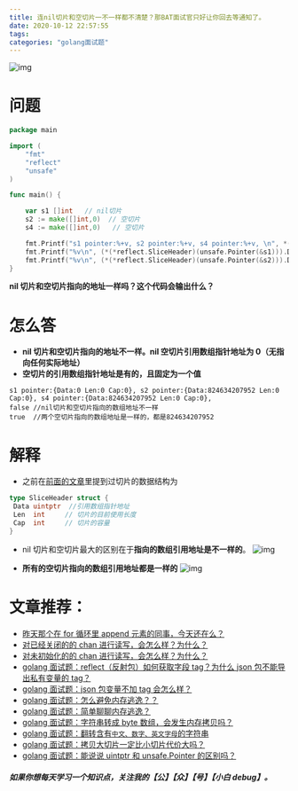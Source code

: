 ```yaml
---
title: 连nil切片和空切片一不一样都不清楚？那BAT面试官只好让你回去等通知了。
date: 2020-10-12 22:57:55
tags:
categories: "golang面试题"
---
```


![img](https://cdn.xiaobaidebug.top/image/640-20210524195843699.png)

<!-- more -->

# 问题

```go
package main

import (
	"fmt"
	"reflect"
	"unsafe"
)

func main() {

	var s1 []int   // nil切片
	s2 := make([]int,0)  // 空切片
	s4 := make([]int,0)   // 空切片

	fmt.Printf("s1 pointer:%+v, s2 pointer:%+v, s4 pointer:%+v, \n", *(*reflect.SliceHeader)(unsafe.Pointer(&s1)),*(*reflect.SliceHeader)(unsafe.Pointer(&s2)),*(*reflect.SliceHeader)(unsafe.Pointer(&s4)))
	fmt.Printf("%v\n", (*(*reflect.SliceHeader)(unsafe.Pointer(&s1))).Data==(*(*reflect.SliceHeader)(unsafe.Pointer(&s2))).Data)
	fmt.Printf("%v\n", (*(*reflect.SliceHeader)(unsafe.Pointer(&s2))).Data==(*(*reflect.SliceHeader)(unsafe.Pointer(&s4))).Data)
}
```

**nil 切片和空切片指向的地址一样吗？这个代码会输出什么？**

# 怎么答

- **nil 切片和空切片指向的地址不一样。nil 空切片引用数组指针地址为 0（无指向任何实际地址）**
- **空切片的引用数组指针地址是有的，且固定为一个值**

```
s1 pointer:{Data:0 Len:0 Cap:0}, s2 pointer:{Data:824634207952 Len:0 Cap:0}, s4 pointer:{Data:824634207952 Len:0 Cap:0},
false //nil切片和空切片指向的数组地址不一样
true  //两个空切片指向的数组地址是一样的，都是824634207952
```

# 解释

- 之前在[前面的文章](https://zhuanlan.zhihu.com/p/144923309)里提到过切片的数据结构为

```go
type SliceHeader struct {
 Data uintptr  //引用数组指针地址
 Len  int     // 切片的目前使用长度
 Cap  int     // 切片的容量
}
```

- nil 切片和空切片最大的区别在于**指向的数组引用地址是不一样的**。
  ![img](https://cdn.xiaobaidebug.top/image/640.png)

- **所有的空切片指向的数组引用地址都是一样的**
  ![img](https://cdn.xiaobaidebug.top/image/640-20210524195829623.png)

# 文章推荐：

- [昨天那个在 for 循环里 append 元素的同事，今天还在么？](https://zhuanlan.zhihu.com/p/257802146)
- [对已经关闭的的 chan 进行读写，会怎么样？为什么？](https://zhuanlan.zhihu.com/p/150629411)
- [对未初始化的的 chan 进行读写，会怎么样？为什么？](https://zhuanlan.zhihu.com/p/149796956)
- [golang 面试题：reflect（反射包）如何获取字段 tag？为什么 json 包不能导出私有变量的 tag？](https://zhuanlan.zhihu.com/p/148341972)
- [golang 面试题：json 包变量不加 tag 会怎么样？](https://zhuanlan.zhihu.com/p/148175563)
- [golang 面试题：怎么避免内存逃逸？？](https://zhuanlan.zhihu.com/p/146590283)
- [golang 面试题：简单聊聊内存逃逸？](https://zhuanlan.zhihu.com/p/145468000)
- [golang 面试题：字符串转成 byte 数组，会发生内存拷贝吗？](https://zhuanlan.zhihu.com/p/144923309)
- [golang 面试题：翻转含有`中文、数字、英文字母`的字符串](https://zhuanlan.zhihu.com/p/143056105)
- [golang 面试题：拷贝大切片一定比小切片代价大吗？](https://zhuanlan.zhihu.com/p/144980413)
- [golang 面试题：能说说 uintptr 和 unsafe.Pointer 的区别吗？](https://zhuanlan.zhihu.com/p/145220416)

##### 如果你想每天学习一个知识点，关注我的【公】【众】【号】【小白 debug】。
